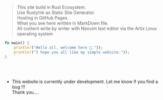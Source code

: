 > This site build in Rust Ecosystem.
<br>Use Rusty!nk as Static Site Generator. 
<br>Hosting in GitHub Pages. 
<br>What you see here written in MarkDown file.
<br>All content write by writer with Neovim text editor via the Artix Linux operating system

```rust
fn main() {
    println!("Hello all, welcome here 👋."));
    println!("I hope you all like my simple website."));
}
```

<br><br>
- This website is currently under development. Let me know if you find a bug !!!
<br>Thank you....

